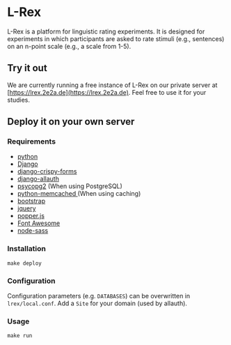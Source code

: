 # L-Rex

L-Rex is a platform for linguistic rating experiments. It is designed for experiments in which participants are asked to rate stimuli (e.g., sentences) on an n-point scale (e.g., a scale from 1-5).

## Try it out

We are currently running a free instance of L-Rex on our private server at [https://lrex.2e2a.de](https://lrex.2e2a.de). Feel free to use it for your studies.

## Deploy it on your own server

### Requirements

- [python](https://www.python.org/)
- [Django](https://www.djangoproject.com/)
- [django-crispy-forms](https://github.com/django-crispy-forms/django-crispy-forms)
- [django-allauth](https://github.com/pennersr/django-allauth)
- [psycopg2](http://initd.org/psycopg/) (When using PostgreSQL)
- [python-memcached ](https://github.com/linsomniac/python-memcached) (When using caching)
- [bootstrap](https://getbootstrap.com/)
- [jquery](https://jquery.com/)
- [popper.js](https://popper.js.org/)
- [Font Awesome](https://fontawesome.com/)
- [node-sass](https://github.com/sass/node-sass)


### Installation

```
make deploy
```

### Configuration

Configuration parameters (e.g. `DATABASES`) can be overwritten in `lrex/local.conf`.
Add a `Site` for your domain (used by allauth).

### Usage

```
make run
```
